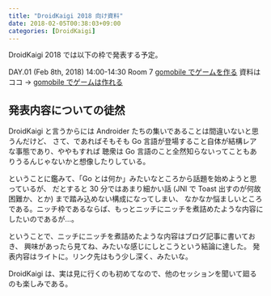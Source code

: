 ```yaml
---
title: "DroidKaigi 2018 向け資料"
date: 2018-02-05T00:38:03+09:00
categories: [DroidKaigi]
---
```


DroidKaigi 2018 では以下の枠で発表する予定。

DAY.01 (Feb 8th, 2018) 14:00-14:30 Room 7
[gomobile でゲームを作る](https://droidkaigi.jp/2018/timetable?session=17012)
資料はココ → [gomobile でゲームは作れる](http://pankona.github.io/slides/droidkaigi_2018.html)

## 発表内容についての徒然

DroidKaigi と言うからには Androider たちの集いであることは間違いないと思うんだけど、
さて、であればそもそも Go 言語が登場すること自体が結構レアな事態であり、ややもすれば
聴衆は Go 言語のこと全然知らないってこともありうるんじゃないかと想像したりしている。

ということに鑑みて、「Go とは何か」みたいなところから話題を始めようと思っているが、
だとすると 30 分ではあまり細かい話 (JNI で Toast 出すのが何故困難か、とか) まで踏み込めない構成になってしまい、
なかなか悩ましいところである。ニッチ枠であるならば、もっとニッチにニッチを煮詰めたような内容にしたいのであるが…。

ということで、ニッチにニッチを煮詰めたような内容はブログ記事に書いておき、
興味があったら見てね、みたいな感じにしとこうという結論に達した。
発表内容はライトに。リンク先はもう少し深く、みたいな。

DroidKaigi は、実は見に行くのも初めてなので、他のセッションを聞いて廻るのも楽しみである。

